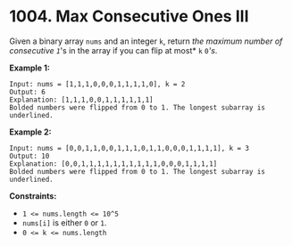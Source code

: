 # 1004. Max Consecutive Ones III
Given a binary array `nums` and an integer `k`, return *the maximum number of consecutive `1`*'s in the array if you can flip at most* `k` `0`*'s*.

**Example 1:**
```
Input: nums = [1,1,1,0,0,0,1,1,1,1,0], k = 2
Output: 6
Explanation: [1,1,1,0,0,1,1,1,1,1,1]
Bolded numbers were flipped from 0 to 1. The longest subarray is underlined.
```

**Example 2:**
```
Input: nums = [0,0,1,1,0,0,1,1,1,0,1,1,0,0,0,1,1,1,1], k = 3
Output: 10
Explanation: [0,0,1,1,1,1,1,1,1,1,1,1,0,0,0,1,1,1,1]
Bolded numbers were flipped from 0 to 1. The longest subarray is underlined.
```

**Constraints:**
- `1 <= nums.length <= 10^5`
- `nums[i]` is either `0` or `1`.
- `0 <= k <= nums.length`
